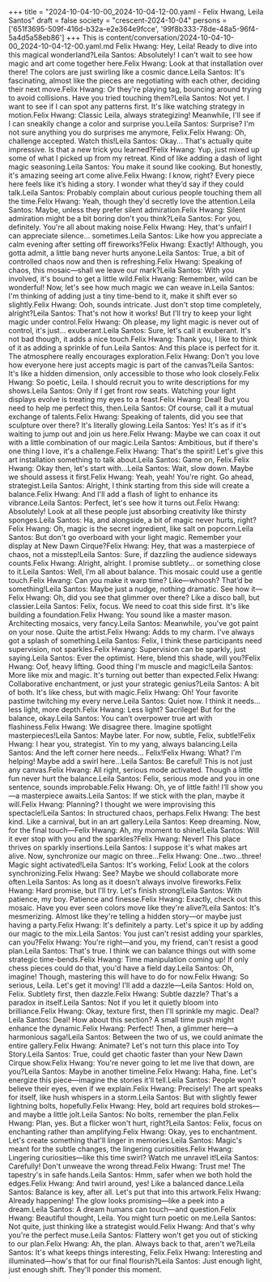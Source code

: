 +++
title = "2024-10-04-10-00_2024-10-04-12-00.yaml - Felix Hwang, Leila Santos"
draft = false
society = "crescent-2024-10-04"
persons = ['651f3695-509f-416d-b32a-e2e364e9fcce', '99f8b333-78de-48a5-96f4-5a4d5a58eb86']
+++
This is content/conversation/2024-10-04-10-00_2024-10-04-12-00.yaml.md
Felix Hwang: Hey, Leila! Ready to dive into this magical wonderland?Leila Santos: Absolutely! I can't wait to see how magic and art come together here.Felix Hwang: Look at that installation over there! The colors are just swirling like a cosmic dance.Leila Santos: It's fascinating, almost like the pieces are negotiating with each other, deciding their next move.Felix Hwang: Or they're playing tag, bouncing around trying to avoid collisions. Have you tried touching them?Leila Santos: Not yet. I want to see if I can spot any patterns first. It's like watching strategy in motion.Felix Hwang: Classic Leila, always strategizing! Meanwhile, I'll see if I can sneakily change a color and surprise you.Leila Santos: Surprise? I'm not sure anything you do surprises me anymore, Felix.Felix Hwang: Oh, challenge accepted. Watch this!Leila Santos: Okay... That's actually quite impressive. Is that a new trick you learned?Felix Hwang: Yup, just mixed up some of what I picked up from my retreat. Kind of like adding a dash of light magic seasoning.Leila Santos: You make it sound like cooking. But honestly, it's amazing seeing art come alive.Felix Hwang: I know, right? Every piece here feels like it’s hiding a story. I wonder what they’d say if they could talk.Leila Santos: Probably complain about curious people touching them all the time.Felix Hwang: Yeah, though they'd secretly love the attention.Leila Santos: Maybe, unless they prefer silent admiration.Felix Hwang: Silent admiration might be a bit boring don't you think?Leila Santos: For you, definitely. You're all about making noise.Felix Hwang: Hey, that's unfair! I can appreciate silence... sometimes.Leila Santos: Like how you appreciate a calm evening after setting off fireworks?Felix Hwang: Exactly! Although, you gotta admit, a little bang never hurts anyone.Leila Santos: True, a bit of controlled chaos now and then is refreshing.Felix Hwang: Speaking of chaos, this mosaic—shall we leave our mark?Leila Santos: With you involved, it's bound to get a little wild.Felix Hwang: Remember, wild can be wonderful! Now, let's see how much magic we can weave in.Leila Santos: I'm thinking of adding just a tiny time-bend to it, make it shift ever so slightly.Felix Hwang: Ooh, sounds intricate. Just don't stop time completely, alright?Leila Santos: That's not how it works! But I'll try to keep your light magic under control.Felix Hwang: Oh please, my light magic is never out of control, it's just... exuberant.Leila Santos: Sure, let's call it exuberant. It's not bad though, it adds a nice touch.Felix Hwang: Thank you, I like to think of it as adding a sprinkle of fun.Leila Santos: And this place is perfect for it. The atmosphere really encourages exploration.Felix Hwang: Don't you love how everyone here just accepts magic is part of the canvas?Leila Santos: It's like a hidden dimension, only accessible to those who look closely.Felix Hwang: So poetic, Leila. I should recruit you to write descriptions for my shows.Leila Santos: Only if I get front row seats. Watching your light displays evolve is treating my eyes to a feast.Felix Hwang: Deal! But you need to help me perfect this, then.Leila Santos: Of course, call it a mutual exchange of talents.Felix Hwang: Speaking of talents, did you see that sculpture over there? It's literally glowing.Leila Santos: Yes! It's as if it's waiting to jump out and join us here.Felix Hwang: Maybe we can coax it out with a little combination of our magic.Leila Santos: Ambitious, but if there's one thing I love, it's a challenge.Felix Hwang: That's the spirit! Let's give this art installation something to talk about.Leila Santos: Game on, Felix.Felix Hwang: Okay then, let's start with...Leila Santos: Wait, slow down. Maybe we should assess it first.Felix Hwang: Yeah, yeah! You're right. Go ahead, strategist.Leila Santos: Alright, I think starting from this side will create a balance.Felix Hwang: And I'll add a flash of light to enhance its vibrance.Leila Santos: Perfect, let's see how it turns out.Felix Hwang: Absolutely! Look at all these people just absorbing creativity like thirsty sponges.Leila Santos: Ha, and alongside, a bit of magic never hurts, right?Felix Hwang: Oh, magic is the secret ingredient, like salt on popcorn.Leila Santos: But don't go overboard with your light magic. Remember your display at New Dawn Cirque?Felix Hwang: Hey, that was a masterpiece of chaos, not a misstep!Leila Santos: Sure, if dazzling the audience sideways counts.Felix Hwang: Alright, alright. I promise subtlety... or something close to it.Leila Santos: Well, I’m all about balance. This mosaic could use a gentle touch.Felix Hwang: Can you make it warp time? Like—whoosh? That’d be something!Leila Santos: Maybe just a nudge, nothing dramatic. See how it—Felix Hwang: Oh, did you see that glimmer over there? Like a disco ball, but classier.Leila Santos: Felix, focus. We need to coat this side first. It's like building a foundation.Felix Hwang: You sound like a master mason. Architecting mosaics, very fancy.Leila Santos: Meanwhile, you've got paint on your nose. Quite the artist.Felix Hwang: Adds to my charm. I've always got a splash of something.Leila Santos: Felix, I think these participants need supervision, not sparkles.Felix Hwang: Supervision can be sparkly, just saying.Leila Santos: Ever the optimist. Here, blend this shade, will you?Felix Hwang: Oof, heavy lifting. Good thing I'm muscle and magic!Leila Santos: More like mix and magic. It's turning out better than expected.Felix Hwang: Collaborative enchantment, or just your strategic genius?Leila Santos: A bit of both. It's like chess, but with magic.Felix Hwang: Oh! Your favorite pastime twitching my every nerve.Leila Santos: Quiet now. I think it needs... less light, more depth.Felix Hwang: Less light? Sacrilege! But for the balance, okay.Leila Santos: You can’t overpower true art with flashiness.Felix Hwang: We disagree there. Imagine spotlight masterpieces!Leila Santos: Maybe later. For now, subtle, Felix, subtle!Felix Hwang: I hear you, strategist. Yin to my yang, always balancing.Leila Santos: And the left corner here needs... Felix!Felix Hwang: What? I'm helping! Maybe add a swirl here...Leila Santos: Be careful! This is not just any canvas.Felix Hwang: All right, serious mode activated. Though a little fun never hurt the balance.Leila Santos: Felix, serious mode and you in one sentence, sounds improbable.Felix Hwang: Oh, ye of little faith! I’ll show you—a masterpiece awaits.Leila Santos: If we stick with the plan, maybe it will.Felix Hwang: Planning? I thought we were improvising this spectacle!Leila Santos: In structured chaos, perhaps.Felix Hwang: The best kind. Like a carnival, but in an art gallery.Leila Santos: Keep dreaming. Now, for the final touch—Felix Hwang: Ah, my moment to shine!Leila Santos: Will it ever stop with you and the sparkles?Felix Hwang: Never! This place thrives on sparkly insertions.Leila Santos: I suppose it's what makes art alive. Now, synchronize our magic on three...Felix Hwang: One...two...three! Magic sight activated!Leila Santos: It's working, Felix! Look at the colors synchronizing.Felix Hwang: See? Maybe we should collaborate more often.Leila Santos: As long as it doesn’t always involve fireworks.Felix Hwang: Hard promise, but I'll try. Let's finish strong!Leila Santos: With patience, my boy. Patience and finesse.Felix Hwang: Exactly, check out this mosaic. Have you ever seen colors move like they're alive?Leila Santos: It's mesmerizing. Almost like they're telling a hidden story—or maybe just having a party.Felix Hwang: It's definitely a party. Let's spice it up by adding our magic to the mix.Leila Santos: You just can't resist adding your sparkles, can you?Felix Hwang: You're right—and you, my friend, can't resist a good plan.Leila Santos: That's true. I think we can balance things out with some strategic time-bends.Felix Hwang: Time manipulation coming up! If only chess pieces could do that, you'd have a field day.Leila Santos: Oh, imagine! Though, mastering this will have to do for now.Felix Hwang: So serious, Leila. Let's get it moving! I'll add a dazzle—Leila Santos: Hold on, Felix. Subtlety first, then dazzle.Felix Hwang: Subtle dazzle? That's a paradox in itself.Leila Santos: Not if you let it quietly bloom into brilliance.Felix Hwang: Okay, texture first, then I'll sprinkle my magic. Deal?Leila Santos: Deal! How about this section? A small time push might enhance the dynamic.Felix Hwang: Perfect! Then, a glimmer here—a harmonious saga!Leila Santos: Between the two of us, we could animate the entire gallery.Felix Hwang: Animate? Let's not turn this place into Toy Story.Leila Santos: True, could get chaotic faster than your New Dawn Cirque show.Felix Hwang: You're never going to let me live that down, are you?Leila Santos: Maybe in another timeline.Felix Hwang: Haha, fine. Let's energize this piece—imagine the stories it'll tell.Leila Santos: People won't believe their eyes, even if we explain.Felix Hwang: Precisely! The art speaks for itself, like hush whispers in a storm.Leila Santos: But with slightly fewer lightning bolts, hopefully.Felix Hwang: Hey, bold art requires bold strokes—and maybe a little jolt.Leila Santos: No bolts, remember the plan.Felix Hwang: Plan, yes. But a flicker won't hurt, right?Leila Santos: Felix, focus on enchanting rather than amplifying.Felix Hwang: Okay, yes to enchantment. Let's create something that'll linger in memories.Leila Santos: Magic's meant for the subtle changes, the lingering curiosities.Felix Hwang: Lingering curiosities—like this time swirl? Watch me unravel it!Leila Santos: Carefully! Don't unweave the wrong thread.Felix Hwang: Trust me! The tapestry's in safe hands.Leila Santos: Hmm, safer when we both hold the edges.Felix Hwang: And twirl around, yes! Like a balanced dance.Leila Santos: Balance is key, after all. Let's put that into this artwork.Felix Hwang: Already happening! The glow looks promising—like a peek into a dream.Leila Santos: A dream humans can touch—and question.Felix Hwang: Beautiful thought, Leila. You might turn poetic on me.Leila Santos: Not quite, just thinking like a strategist would.Felix Hwang: And that's why you're the perfect muse.Leila Santos: Flattery won't get you out of sticking to our plan.Felix Hwang: Ah, the plan. Always back to that, aren't we?Leila Santos: It's what keeps things interesting, Felix.Felix Hwang: Interesting and illuminated—how's that for our final flourish?Leila Santos: Just enough light, just enough shift. They'll ponder this moment.